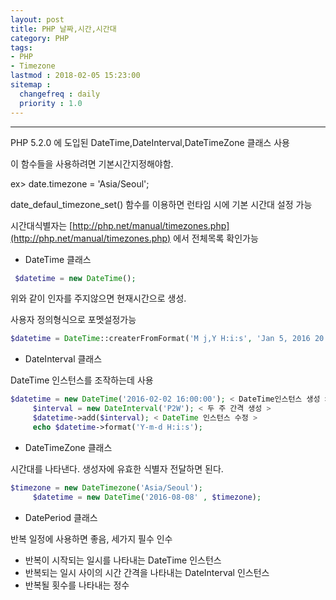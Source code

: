 ```yaml
---
layout: post
title: PHP 날짜,시간,시간대
category: PHP
tags:
- PHP
- Timezone
lastmod : 2018-02-05 15:23:00
sitemap :
  changefreq : daily
  priority : 1.0
---
```


***

PHP 5.2.0 에 도입된 DateTime,DateInterval,DateTimeZone 클래스 사용

이 함수들을 사용하려면 기본시간지정해야함.

<!--미리보기-->

ex> date.timezone = 'Asia/Seoul';

date_defaul_timezone_set() 함수를 이용하면 런타임 시에 기본 시간대 설정 가능

시간대식별자는 [http://php.net/manual/timezones.php](http://php.net/manual/timezones.php) 에서 전체목록 확인가능

- DateTime 클래스

```php
 $datetime = new DateTime();
```

위와 같이 인자를 주지않으면 현재시간으로 생성.

사용자 정의형식으로 포멧설정가능

```php
$datetime = DateTime::createrFromFormat('M j,Y H:i:s', 'Jan 5, 2016 20:08:54');
```

- DateInterval 클래스

DateTime 인스턴스를 조작하는데 사용
```php
$datetime = new DateTime('2016-02-02 16:00:00'); < DateTime인스턴스 생성 >
     $interval = new DateInterval('P2W'); < 두 주 간격 생성 >
     $datetime->add($interval); < DateTime 인스턴스 수정 >
     echo $datetime->format('Y-m-d H:i:s');
```

- DateTimeZone 클래스

시간대를 나타낸다. 생성자에 유효한 식별자 전달하면 된다.

```php
$timezone = new DateTimezone('Asia/Seoul');
     $datetime = new DateTime('2016-08-08' , $timezone);
```

- DatePeriod 클래스

반복 일정에 사용하면 좋음, 세가지 필수 인수

 + 반복이 시작되는 일시를 나타내는 DateTime 인스턴스
 + 반복되는 일시 사이의 시간 간격을 나타내는 DateInterval 인스턴스
 + 반복될 횟수를 나타내는 정수